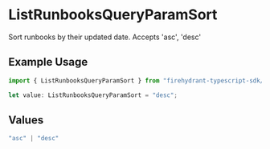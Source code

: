 # ListRunbooksQueryParamSort

Sort runbooks by their updated date. Accepts 'asc', 'desc'

## Example Usage

```typescript
import { ListRunbooksQueryParamSort } from "firehydrant-typescript-sdk/models/operations";

let value: ListRunbooksQueryParamSort = "desc";
```

## Values

```typescript
"asc" | "desc"
```